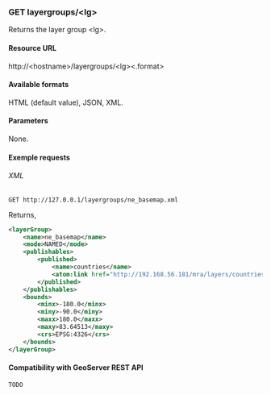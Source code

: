 ### GET layergroups/\<lg\>

Returns the layer group \<lg\>.

#### Resource URL

http://\<hostname\>/layergroups/\<lg\>\<.format\>

#### Available formats

HTML (default value), JSON, XML.

#### Parameters

None.

#### Exemple requests

###### XML

`GET http://127.0.0.1/layergroups/ne_basemap.xml`

Returns,

```xml
<layerGroup>
    <name>ne_basemap</name>
    <mode>NAMED</mode>
    <publishables>
        <published>
            <name>countries</name>
            <atom:link href="http://192.168.56.181/mra/layers/countries.xml" rel="alternate" type="application/xml"/>
        </published>
    </publishables>
    <bounds>
        <minx>-180.0</minx>
        <miny>-90.0</miny>
        <maxx>180.0</maxx>
        <maxy>83.64513</maxy>
        <crs>EPSG:4326</crs>
    </bounds>
</layerGroup>
```

#### Compatibility with GeoServer REST API

`TODO`
